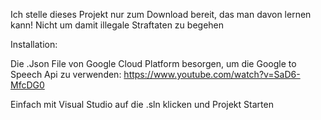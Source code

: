 Ich stelle dieses Projekt nur zum Download bereit, das man davon lernen kann! Nicht um damit illegale Straftaten zu begehen

Installation:

Die .Json File von Google Cloud Platform besorgen, um die Google to Speech Api zu verwenden: https://www.youtube.com/watch?v=SaD6-MfcDG0

Einfach mit Visual Studio auf die .sln klicken und Projekt Starten
